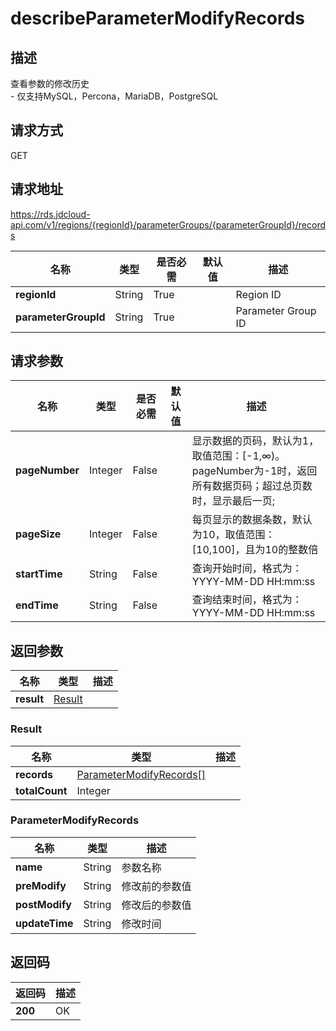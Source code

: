 # describeParameterModifyRecords


## 描述
查看参数的修改历史<br>- 仅支持MySQL，Percona，MariaDB，PostgreSQL

## 请求方式
GET

## 请求地址
https://rds.jdcloud-api.com/v1/regions/{regionId}/parameterGroups/{parameterGroupId}/records

|名称|类型|是否必需|默认值|描述|
|---|---|---|---|---|
|**regionId**|String|True| |Region ID|
|**parameterGroupId**|String|True| |Parameter Group ID|

## 请求参数
|名称|类型|是否必需|默认值|描述|
|---|---|---|---|---|
|**pageNumber**|Integer|False| |显示数据的页码，默认为1，取值范围：[-1,∞)。pageNumber为-1时，返回所有数据页码；超过总页数时，显示最后一页;|
|**pageSize**|Integer|False| |每页显示的数据条数，默认为10，取值范围：[10,100]，且为10的整数倍|
|**startTime**|String|False| |查询开始时间，格式为：YYYY-MM-DD HH:mm:ss|
|**endTime**|String|False| |查询结束时间，格式为：YYYY-MM-DD HH:mm:ss|


## 返回参数
|名称|类型|描述|
|---|---|---|
|**result**|[Result](#Result)| |

### <a name="Result">Result</a>
|名称|类型|描述|
|---|---|---|
|**records**|[ParameterModifyRecords[]](#ParameterModifyRecords)| |
|**totalCount**|Integer| |
### <a name="ParameterModifyRecords">ParameterModifyRecords</a>
|名称|类型|描述|
|---|---|---|
|**name**|String|参数名称|
|**preModify**|String|修改前的参数值|
|**postModify**|String|修改后的参数值|
|**updateTime**|String|修改时间|

## 返回码
|返回码|描述|
|---|---|
|**200**|OK|
